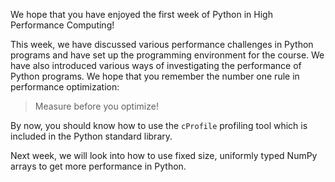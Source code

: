 <!-- Title: Week 1 summary -->

<!-- Short description:

Short summary of week one.

-->

We hope that you have enjoyed the first week of Python in High Performance
Computing!

This week, we have discussed various performance challenges in Python
programs and have set up the programming environment for the course. We
have also introduced various ways of investigating the performance of Python
programs. We hope that you remember the number one rule in performance
optimization:

> Measure before you optimize!

By now, you should know how to use the `cProfile` profiling tool which is
included in the Python standard library.

Next week, we will look into how to use fixed size, uniformly typed NumPy
arrays to get more performance in Python.

